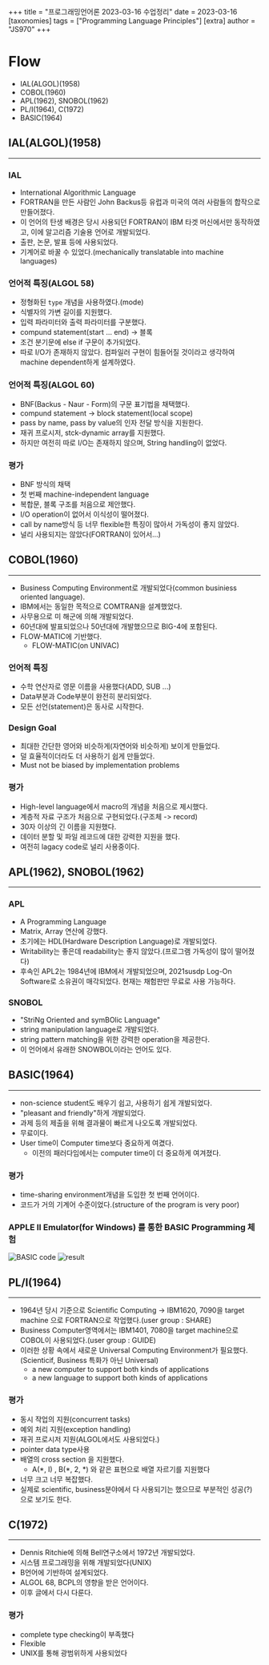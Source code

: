 +++
title = "프로그래밍언어론 2023-03-16 수업정리"
date = 2023-03-16
[taxonomies]
tags = ["Programming Language Principles"]
[extra]
author = "JS970"
+++
# Flow
- IAL(ALGOL)(1958)
- COBOL(1960)
- APL(1962), SNOBOL(1962)
- PL/I(1964), C(1972)
- BASIC(1964)

## IAL(ALGOL)(1958)
---
### IAL
- International Algorithmic Language
- FORTRAN을 만든 사람인 John Backus등 유럽과 미국의 여러 사람들의 합작으로 만들어졌다.
- 이 언어의 탄생 배경은 당시 사용되던 FORTRAN이 IBM 타겟 머신에서만 동작하였고, 이에 알고리즘 기술용 언어로 개발되었다.
- 출판, 논문, 발표 등에 사용되었다.
- 기계어로 바꿀 수 있었다.(mechanically translatable into machine languages)

### 언어적 특징(ALGOL 58)
- 정형화된 `type` 개념을 사용하였다.(mode)
- 식별자의 가변 길이를 지원했다.
- 입력 파라미터와 출력 파라미터를 구분했다.
- compund statement(start ... end) -> 블록
- 조건 분기문에 else if 구문이 추가되었다.
- 따로 I/O가 존재하지 않았다. 컴파일러 구현이 힘들어질 것이라고 생각하여 machine dependent하게 설계하였다.

### 언어적 특징(ALGOL 60)
- BNF(Backus - Naur - Form)의 구문 표기법을 채택했다.
- compund statement -> block statement(local scope)
- pass by name, pass by value의 인자 전달 방식을 지원한다.
- 재귀 프로시저, stck-dynamic array를 지원했다.
- 하지만 여전히 따로 I/O는 존재하지 않으며, String handling이 없었다.

### 평가
- BNF 방식의 채택
- 첫 번째 machine-independent language
- 복합문, 블록 구조를 처음으로 제안했다.
- I/O operation이 없어서 이식성이 떨어졌다.
- call by name방식 등 너무 flexible한 특징이 많아서 가독성이 좋지 않았다.
- 널리 사용되지는 않았다(FORTRAN이 있어서...)

## COBOL(1960)
---
- Business Computing Environment로 개발되었다(common businiess oriented language).
- IBM에서는 동일한 목적으로 COMTRAN을 설계했었다.
- 사무용으로 미 해군에 의해 개발되었다.
- 60년대에 발표되었으나 50년대에 개발했으므로 BIG-4에 포함된다.
- FLOW-MATIC에 기반했다.
	- FLOW-MATIC(on UNIVAC)

### 언어적 특징
- 수학 연산자로 영문 이름을 사용했다(ADD, SUB ...)
- Data부분과 Code부분이 완전히 분리되었다.
- 모든 선언(statement)은 동사로 시작한다.

### Design Goal
- 최대한 간단한 영어와 비슷하게(자연어와 비슷하게) 보이게 만들었다.
- 덜 효율적이더라도 더 사용하기 쉽게 만들었다.
- Must not be biased by implementation problems

### 평가
- High-level language에서 macro의 개념을 처음으로 제시했다.
- 계층적 자료 구조가 처음으로 구현되었다.(구조체 -> record)
- 30자 이상의 긴 이름을 지원했다.
- 데이터 분할 및 파일 레코드에 대한 강력한 지원을 했다.
- 여전히 lagacy code로 널리 사용중이다.

## APL(1962), SNOBOL(1962)
---
### APL
- A Programming Language
- Matrix, Array 연산에 강했다.
- 초기에는 HDL(Hardware Description Language)로 개발되었다.
- Writability는 좋은데 readability는 좋지 않았다.(프로그램 가독성이 많이 떨어졌다)
- 후속인 APL2는 1984년에 IBM에서 개발되었으며, 2021susdp Log-On Software로 소유권이 매각되었다. 현재는 채험판만 무료로 사용 가능하다.

### SNOBOL
- "StriNg Oriented and symBOlic Language"
- string manipulation language로 개발되었다.
- string pattern matching을 위한 강력한 operation을 제공한다.
- 이 언어에서 유래한 SNOWBOL이라는 언어도 있다.

## BASIC(1964)
---
- non-science student도 배우기 쉽고, 사용하기 쉽게 개발되었다.
- "pleasant and friendly"하게 개발되었다.
- 과제 등의 제출을 위해 결과물이 빠르게 나오도록 개발되었다.
- 무료이다.
- User time이 Computer time보다 중요하게 여겼다.
	- 이전의 패러다임에서는 computer time이 더 중요하게 여겨졌다.

### 평가
- time-sharing environment개념을 도입한 첫 번째 언어이다.
- 코드가 거의 기계어 수준이었다.(structure of the program is very poor)

### APPLE II Emulator(for Windows) 를 통한 BASIC Programming 체험
![BASIC code](/image/PL/result.png)
![result](/image/PL/result2.png)


## PL/I(1964)
---
- 1964년 당시 기준으로 Scientific Computing -> IBM1620, 7090을 target machine 으로 FORTRAN으로 작업했다.(user group : SHARE)
- Business Computer영역에서는 IBM1401, 7080을 target machine으로 COBOL이 사용되었다.(user group : GUIDE)
- 이러한 상황 속에서 새로운 Universal Computing Environment가 필요했다.(Scienticif, Business 특화가 아닌 Universal)
	- a new computer to support both kinds of applications
	- a new language to support both kinds of applications

### 평가
- 동시 작업의 지원(concurrent tasks)
- 예외 처리 지원(exception handling)
- 재귀 프로시저 지원(ALGOL에서도 사용되었다.)
- pointer data type사용
- 배열의 cross section 을 지원했다.
	- A(\*, I) , B(\*, 2, \*) 와 같은 표현으로 배열 자르기를 지원했다
- 너무 크고 너무 복잡했다.
- 실제로 scientific, business분야에서 다 사용되기는 했으므로 부분적인 성공(?) 으로 보기도 한다.

## C(1972)
---
- Dennis Ritchie에 의해 Bell연구소에서 1972년 개발되었다.
- 시스템 프로그래밍을 위해 개발되었다(UNIX)
- B언어에 기반하여 설계되었다.
- ALGOL 68, BCPL의 영향을 받은 언어이다.
- 이후 글에서 다시 다룬다.

### 평가
- complete type checking이 부족했다
- Flexible
- UNIX를 통해 광범위하게 사용되었다

